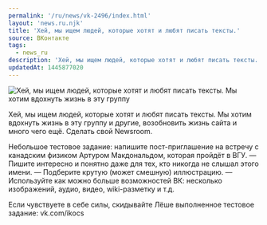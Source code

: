 ```yaml
---
permalink: '/ru/news/vk-2496/index.html'
layout: 'news.ru.njk'
title: 'Хей, мы ищем людей, которые хотят и любят писать тексты.'
source: ВКонтакте
tags:
  - news_ru
description: 'Хей, мы ищем людей, которые хотят и любят писать тексты.'
updatedAt: 1445877020
---
```

![Хей, мы ищем людей, которые хотят и любят писать тексты. Мы хотим вдохнуть жизнь в эту группу](https://sun9-22.userapi.com/impf/c628725/v628725484/200b4/v4p4bqus5SM.jpg?size=798x506&quality=96&proxy=1&sign=f58618cc30a25db7b432eeae7fb4d9c4&c_uniq_tag=jSGKsKowsqv0jqJta6PlpolCeesxNr71n4UcfIMXlT4&type=album)

Хей, мы ищем людей, которые хотят и любят писать тексты. Мы хотим вдохнуть жизнь в эту группу и другие, возобновить жизнь сайта и много чего ещё. Сделать свой Newsroom.

Небольшое тестовое задание: напишите пост-приглашение на встречу с канадским физиком Артуром Макдональдом, которая пройдёт в ВГУ.
— Пишите интересно и понятно даже для тех, кто никогда не слышал этого имени.
— Подберите крутую (может смешную) иллюстрацию.
— Используйте как можно больше возможностей ВК: несколько изображений, аудио, видео, wiki-разметку и т.д.

Если чувствуете в себе силы, скидывайте Лёше выполненное тестовое задание: vk.com/ikocs
